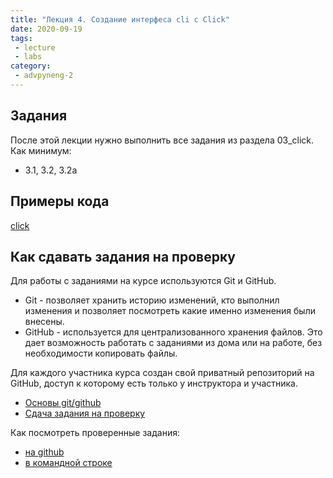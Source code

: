 ```yaml
---
title: "Лекция 4. Создание интерфеса cli с Click"
date: 2020-09-19
tags:
 - lecture
 - labs
category:
 - advpyneng-2
---
```


## Задания

После этой лекции нужно выполнить все задания из раздела 03_click.
Как минимум:

* 3.1, 3.2, 3.2a

## Примеры кода

[click](https://github.com/pyneng/advpyneng-online-2-sep-nov-2020/tree/master/examples/03_click)

## Как сдавать задания на проверку

Для работы с заданиями на курсе используются Git и GitHub.

* Git - позволяет хранить историю изменений, кто выполнил изменения и позволяет посмотреть какие именно изменения были внесены.
* GitHub - используется для централизованного хранения файлов. Это дает возможность работать с заданиями из дома или на работе, без необходимости копировать файлы.

Для каждого участника курса создан свой приватный репозиторий на GitHub, доступ к которому есть только у инструктора и участника.


* [Основы git/github](https://advpyneng.github.io/docs/git-github-course/)
* [Сдача задания на проверку](https://advpyneng.github.io/docs/task-check/)

Как посмотреть проверенные задания:

* [на github](https://advpyneng.github.io/docs/task-check-github/)
* [в командной строке](https://advpyneng.github.io/docs/checked-tasks-git/)


